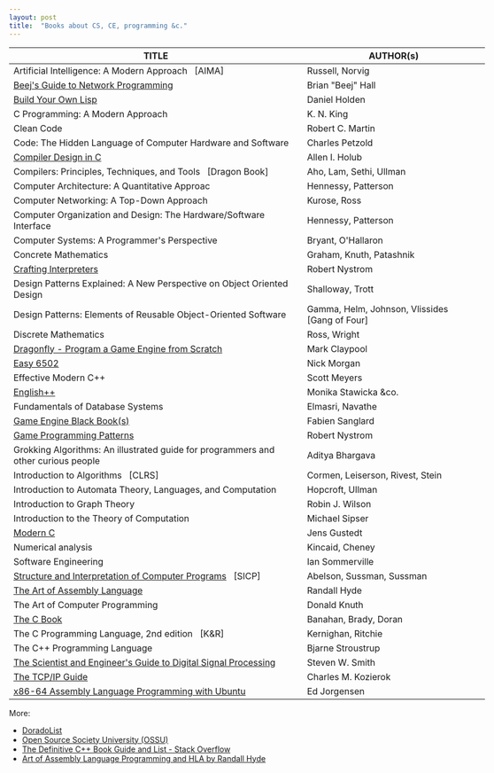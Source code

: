 ```yaml
---
layout: post
title:  "Books about CS, CE, programming &c."
---
```


<style> body { max-width: max-content !important; } </style>

| TITLE | AUTHOR(s) |
|--|--|
| Artificial Intelligence: A Modern Approach &nbsp; [AIMA]                           | Russell, Norvig
| [Beej's Guide to Network Programming][Beej]                                        | Brian "Beej" Hall
| [Build Your Own Lisp][Lisp]                                                        | Daniel Holden
| C Programming: A Modern Approach                                                   | K. N. King
| Clean Code                                                                         | Robert C. Martin
| Code: The Hidden Language of Computer Hardware and Software                        | Charles Petzold
| [Compiler Design in C][Holub]                                                      | Allen I. Holub
| Compilers: Principles, Techniques, and Tools &nbsp; [Dragon&nbsp;Book]             | Aho, Lam, Sethi, Ullman
| Computer Architecture: A Quantitative Approac                                      | Hennessy, Patterson
| Computer Networking: A Top-Down Approach                                           | Kurose, Ross
| Computer Organization and Design: The Hardware/Software Interface                  | Hennessy, Patterson
| Computer Systems: A Programmer's Perspective                                       | Bryant, O'Hallaron
| Concrete Mathematics                                                               | Graham, Knuth, Patashnik
| [Crafting Interpreters][CrIntp]                                                    | Robert Nystrom
| Design Patterns Explained: A New Perspective on Object Oriented Design             | Shalloway, Trott
| Design Patterns: Elements of Reusable Object-Oriented Software                     | Gamma, Helm, Johnson, Vlissides &nbsp; [Gang&nbsp;of&nbsp;Four]
| Discrete Mathematics                                                               | Ross, Wright
| [Dragonfly - Program a Game Engine from Scratch][Dragon]                           | Mark Claypool
| [Easy 6502][6502]                                                                  | Nick Morgan
| Effective Modern C++                                                               | Scott Meyers
| [English++][Epp]                                                                   | Monika Stawicka &co.
| Fundamentals of Database Systems                                                   | Elmasri, Navathe
| [Game Engine Black Book(s)][GEBB]                                                  | Fabien Sanglard
| [Game Programming Patterns][GamPat]                                                | Robert Nystrom
| Grokking Algorithms: An illustrated guide for programmers and other curious people | Aditya Bhargava
| Introduction to Algorithms &nbsp; [CLRS]                                           | Cormen, Leiserson, Rivest, Stein
| Introduction to Automata Theory, Languages, and Computation                        | Hopcroft, Ullman
| Introduction to Graph Theory                                                       | Robin J. Wilson
| Introduction to the Theory of Computation                                          | Michael Sipser
| [Modern C][Jens]                                                                   | Jens Gustedt
| Numerical analysis                                                                 | Kincaid, Cheney
| Software Engineering                                                               | Ian Sommerville
| [Structure and Interpretation of Computer Programs][SICPa] &nbsp; [SICP]           | Abelson, Sussman, Sussman
| [The Art of Assembly Language][ArtAsm]                                             | Randall Hyde
| The Art of Computer Programming                                                    | Donald Knuth
| [The C Book][TheC]                                                                 | Banahan, Brady, Doran
| The C Programming Language, 2nd edition &nbsp; [K&R]                               | Kernighan, Ritchie
| The C++ Programming Language                                                       | Bjarne Stroustrup
| [The Scientist and Engineer's Guide to Digital Signal Processing][Smith]           | Steven W. Smith
| [The TCP/IP Guide][TCP]                                                            | Charles M. Kozierok
| [x86-64 Assembly Language Programming with Ubuntu][JorAsm]                         | Ed Jorgensen

More:
  * [DoradoList](https://www.doradolist.com/)
  * [Open Source Society University (OSSU)](https://github.com/ossu)
  * [The Definitive C++ Book Guide and List - Stack Overflow](https://stackoverflow.com/a/388282/10247460)
  * [Art of Assembly Language Programming and HLA by Randall Hyde](https://www.plantation-productions.com/Webster/)


[6502]:   https://skilldrick.github.io/easy6502/
[ArtAsm]: https://www.plantation-productions.com/Webster/www.artofasm.com/index.html
[Beej]:   http://www.beej.us/guide/bgnet/
[CrIntp]: https://craftinginterpreters.com/
[Dragon]: https://dragonfly.wpi.edu/book/
[Epp]:    https://englishplusplus.jcj.uj.edu.pl/
[GamPat]: https://gameprogrammingpatterns.com/
[GEBB]:   https://fabiensanglard.net/gebb/
[Holub]:  https://holub.com/compiler
[Jens]:   https://gustedt.gitlabpages.inria.fr/modern-c/
[JorAsm]: http://www.egr.unlv.edu/~ed/assembly64.pdf
[Lisp]:   http://www.buildyourownlisp.com
[SICPa]:  https://mitp-content-server.mit.edu/books/content/sectbyfn/books_pres_0/6515/sicp.zip/index.html
[Smith]:  https://www.dspguide.com/pdfbook.htm
[TCP]:    http://www.tcpipguide.com/free/t_toc.htm
[TheC]:   https://publications.gbdirect.co.uk/c_book/
